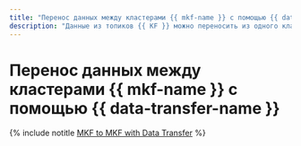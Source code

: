 ```yaml
---
title: "Перенос данных между кластерами {{ mkf-name }} с помощью {{ data-transfer-name }}"
description: "Данные из топиков {{ KF }} можно переносить из одного кластера {{ mkf-name }} в другой в реальном времени. В том числе, поддерживается миграция между разными версиями: например, можно перенести топики из {{ KF }} версии 2.8 в версию 3.1."
---
```


# Перенос данных между кластерами {{ mkf-name }} с помощью {{ data-transfer-name }}

{% include notitle [MKF to MKF with Data Transfer](../../_tutorials/dataplatform/data-transfer-mkf-mkf.md) %}